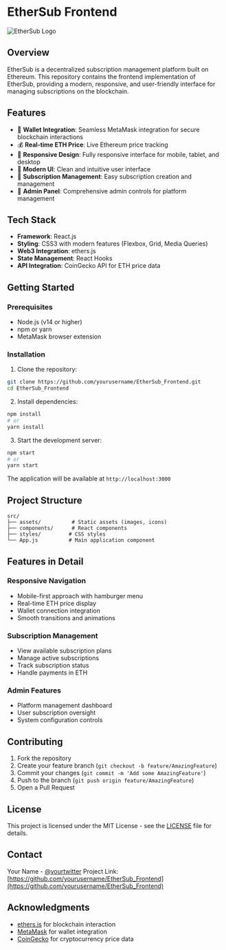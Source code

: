# EtherSub Frontend

![EtherSub Logo](src/assets/logo.png)

## Overview

EtherSub is a decentralized subscription management platform built on Ethereum. This repository contains the frontend implementation of EtherSub, providing a modern, responsive, and user-friendly interface for managing subscriptions on the blockchain.

## Features

- 🔐 **Wallet Integration**: Seamless MetaMask integration for secure blockchain interactions
- 💰 **Real-time ETH Price**: Live Ethereum price tracking
- 📱 **Responsive Design**: Fully responsive interface for mobile, tablet, and desktop
- 🎨 **Modern UI**: Clean and intuitive user interface
- 🔄 **Subscription Management**: Easy subscription creation and management
- 👥 **Admin Panel**: Comprehensive admin controls for platform management

## Tech Stack

- **Framework**: React.js
- **Styling**: CSS3 with modern features (Flexbox, Grid, Media Queries)
- **Web3 Integration**: ethers.js
- **State Management**: React Hooks
- **API Integration**: CoinGecko API for ETH price data

## Getting Started

### Prerequisites

- Node.js (v14 or higher)
- npm or yarn
- MetaMask browser extension

### Installation

1. Clone the repository:
```bash
git clone https://github.com/yourusername/EtherSub_Frontend.git
cd EtherSub_Frontend
```

2. Install dependencies:
```bash
npm install
# or
yarn install
```

3. Start the development server:
```bash
npm start
# or
yarn start
```

The application will be available at `http://localhost:3000`

## Project Structure

```
src/
├── assets/          # Static assets (images, icons)
├── components/      # React components
├── styles/         # CSS styles
└── App.js          # Main application component
```

## Features in Detail

### Responsive Navigation
- Mobile-first approach with hamburger menu
- Real-time ETH price display
- Wallet connection integration
- Smooth transitions and animations

### Subscription Management
- View available subscription plans
- Manage active subscriptions
- Track subscription status
- Handle payments in ETH

### Admin Features
- Platform management dashboard
- User subscription oversight
- System configuration controls

## Contributing

1. Fork the repository
2. Create your feature branch (`git checkout -b feature/AmazingFeature`)
3. Commit your changes (`git commit -m 'Add some AmazingFeature'`)
4. Push to the branch (`git push origin feature/AmazingFeature`)
5. Open a Pull Request

## License

This project is licensed under the MIT License - see the [LICENSE](LICENSE) file for details.

## Contact

Your Name - [@yourtwitter](https://twitter.com/yourtwitter)
Project Link: [https://github.com/yourusername/EtherSub_Frontend](https://github.com/yourusername/EtherSub_Frontend)

## Acknowledgments

- [ethers.js](https://docs.ethers.io/) for blockchain interaction
- [MetaMask](https://metamask.io/) for wallet integration
- [CoinGecko](https://www.coingecko.com/) for cryptocurrency price data
